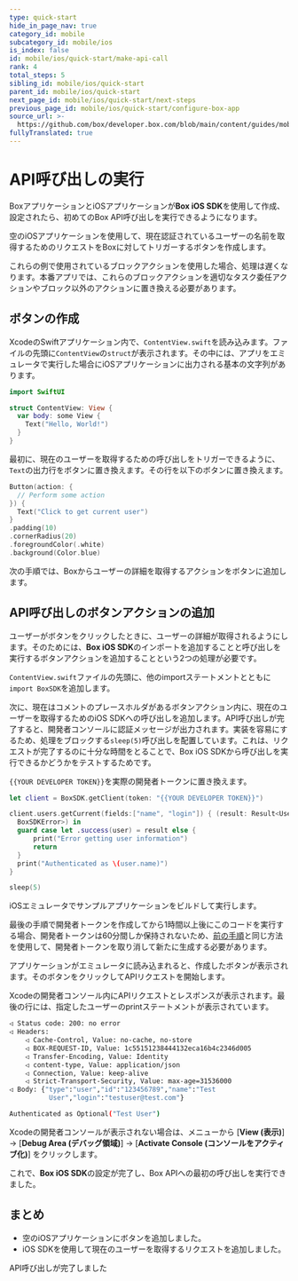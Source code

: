 ```yaml
---
type: quick-start
hide_in_page_nav: true
category_id: mobile
subcategory_id: mobile/ios
is_index: false
id: mobile/ios/quick-start/make-api-call
rank: 4
total_steps: 5
sibling_id: mobile/ios/quick-start
parent_id: mobile/ios/quick-start
next_page_id: mobile/ios/quick-start/next-steps
previous_page_id: mobile/ios/quick-start/configure-box-app
source_url: >-
  https://github.com/box/developer.box.com/blob/main/content/guides/mobile/ios/quick-start/4-make-api-call.md
fullyTranslated: true
---
```

# API呼び出しの実行

BoxアプリケーションとiOSアプリケーションが**Box iOS SDK**を使用して作成、設定されたら、初めてのBox API呼び出しを実行できるようになります。

空のiOSアプリケーションを使用して、現在認証されているユーザーの名前を取得するためのリクエストをBoxに対してトリガーするボタンを作成します。

<Message warning>

これらの例で使用されているブロックアクションを使用した場合、処理は遅くなります。本番アプリでは、これらのブロックアクションを適切なタスク委任アクションやブロック以外のアクションに置き換える必要があります。

</Message>

## ボタンの作成

XcodeのSwiftアプリケーション内で、`ContentView.swift`を読み込みます。ファイルの先頭に`ContentView`の`struct`が表示されます。その中には、アプリをエミュレータで実行した場合にiOSアプリケーションに出力される基本の文字列があります。

```swift
import SwiftUI

struct ContentView: View {
  var body: some View {
    Text("Hello, World!")
  }
}

```

最初に、現在のユーザーを取得するための呼び出しをトリガーできるように、`Text`の出力行をボタンに置き換えます。その行を以下のボタンに置き換えます。

```swift
Button(action: {
  // Perform some action
}) {
  Text("Click to get current user")
}
.padding(10)
.cornerRadius(20)
.foregroundColor(.white)
.background(Color.blue)

```

次の手順では、Boxからユーザーの詳細を取得するアクションをボタンに追加します。

## API呼び出しのボタンアクションの追加

ユーザーがボタンをクリックしたときに、ユーザーの詳細が取得されるようにします。そのためには、**Box iOS SDK**のインポートを追加することと呼び出しを実行するボタンアクションを追加することという2つの処理が必要です。

`ContentView.swift`ファイルの先頭に、他のimportステートメントとともに`import BoxSDK`を追加します。

次に、現在はコメントのプレースホルダがあるボタンアクション内に、現在のユーザーを取得するためのiOS SDKへの呼び出しを追加します。API呼び出しが完了すると、開発者コンソールに認証メッセージが出力されます。実装を容易にするため、処理をブロックする`sleep(5)`呼び出しを配置しています。これは、リクエストが完了するのに十分な時間をとることで、Box iOS SDKから呼び出しを実行できるかどうかをテストするためです。

`{{YOUR DEVELOPER TOKEN}}`を実際の開発者トークンに置き換えます。

```swift
let client = BoxSDK.getClient(token: "{{YOUR DEVELOPER TOKEN}}")

client.users.getCurrent(fields:["name", "login"]) { (result: Result<User,
  BoxSDKError>) in
  guard case let .success(user) = result else {
      print("Error getting user information")
      return
  }
  print("Authenticated as \(user.name)")
}

sleep(5)

```

iOSエミュレータでサンプルアプリケーションをビルドして実行します。

<Message warning>

最後の手順で開発者トークンを作成してから1時間以上後にこのコードを実行する場合、開発者トークンは60分間しか保持されないため、[前の手順](g://mobile/ios/quick-start/configure-box-app/)と同じ方法を使用して、開発者トークンを取り消して新たに生成する必要があります。

</Message>

アプリケーションがエミュレータに読み込まれると、作成したボタンが表示されます。そのボタンをクリックしてAPIリクエストを開始します。

Xcodeの開発者コンソール内にAPIリクエストとレスポンスが表示されます。最後の行には、指定したユーザーのprintステートメントが表示されています。

```bash
◁ Status code: 200: no error
◁ Headers: 
    ◁ Cache-Control, Value: no-cache, no-store
    ◁ BOX-REQUEST-ID, Value: 1c55151238444132eca16b4c2346d005
    ◁ Transfer-Encoding, Value: Identity
    ◁ content-type, Value: application/json
    ◁ Connection, Value: keep-alive
    ◁ Strict-Transport-Security, Value: max-age=31536000
◁ Body: {"type":"user","id":"123456789","name":"Test
          User","login":"testuser@test.com"}

Authenticated as Optional("Test User")

```

<Message notice>

Xcodeの開発者コンソールが表示されない場合は、メニューから \[**View (表示)**] -> \[**Debug Area (デバッグ領域)**] -> \[**Activate Console (コンソールをアクティブ化)**] をクリックします。

</Message>

これで、**Box iOS SDK**の設定が完了し、Box APIへの最初の呼び出しを実行できました。

## まとめ

* 空のiOSアプリケーションにボタンを追加しました。
* iOS SDKを使用して現在のユーザーを取得するリクエストを追加しました。

<Next>

API呼び出しが完了しました

</Next>
